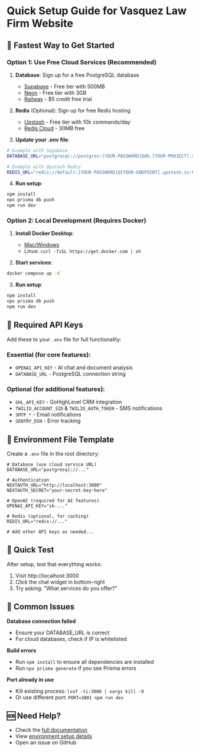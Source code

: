 # Quick Setup Guide for Vasquez Law Firm Website

## 🚀 Fastest Way to Get Started

### Option 1: Use Free Cloud Services (Recommended)

1. **Database**: Sign up for a free PostgreSQL database

   - [Supabase](https://supabase.com) - Free tier with 500MB
   - [Neon](https://neon.tech) - Free tier with 3GB
   - [Railway](https://railway.app) - $5 credit free trial

2. **Redis** (Optional): Sign up for free Redis hosting

   - [Upstash](https://upstash.com) - Free tier with 10k commands/day
   - [Redis Cloud](https://redis.com/try-free/) - 30MB free

3. **Update your .env file**:

```bash
# Example with Supabase
DATABASE_URL="postgresql://postgres:[YOUR-PASSWORD]@db.[YOUR-PROJECT].supabase.co:5432/postgres"

# Example with Upstash Redis
REDIS_URL="redis://default:[YOUR-PASSWORD]@[YOUR-ENDPOINT].upstash.io:6379"
```

4. **Run setup**:

```bash
npm install
npx prisma db push
npm run dev
```

### Option 2: Local Development (Requires Docker)

1. **Install Docker Desktop**:

   - [Mac/Windows](https://www.docker.com/products/docker-desktop)
   - Linux: `curl -fsSL https://get.docker.com | sh`

2. **Start services**:

```bash
docker compose up -d
```

3. **Run setup**:

```bash
npm install
npx prisma db push
npm run dev
```

## 🔑 Required API Keys

Add these to your `.env` file for full functionality:

### Essential (for core features):

- `OPENAI_API_KEY` - AI chat and document analysis
- `DATABASE_URL` - PostgreSQL connection string

### Optional (for additional features):

- `GHL_API_KEY` - GoHighLevel CRM integration
- `TWILIO_ACCOUNT_SID` & `TWILIO_AUTH_TOKEN` - SMS notifications
- `SMTP_*` - Email notifications
- `SENTRY_DSN` - Error tracking

## 📝 Environment File Template

Create a `.env` file in the root directory:

```env
# Database (use cloud service URL)
DATABASE_URL="postgresql://..."

# Authentication
NEXTAUTH_URL="http://localhost:3000"
NEXTAUTH_SECRET="your-secret-key-here"

# OpenAI (required for AI features)
OPENAI_API_KEY="sk-..."

# Redis (optional, for caching)
REDIS_URL="redis://..."

# Add other API keys as needed...
```

## 🎯 Quick Test

After setup, test that everything works:

1. Visit http://localhost:3000
2. Click the chat widget in bottom-right
3. Try asking: "What services do you offer?"

## 🚨 Common Issues

**Database connection failed**

- Ensure your DATABASE_URL is correct
- For cloud databases, check if IP is whitelisted

**Build errors**

- Run `npm install` to ensure all dependencies are installed
- Run `npx prisma generate` if you see Prisma errors

**Port already in use**

- Kill existing process: `lsof -ti:3000 | xargs kill -9`
- Or use different port: `PORT=3001 npm run dev`

## 🆘 Need Help?

- Check the [full documentation](./README.md)
- View [environment setup details](./VERCEL_ENV_SETUP.md)
- Open an issue on GitHub
